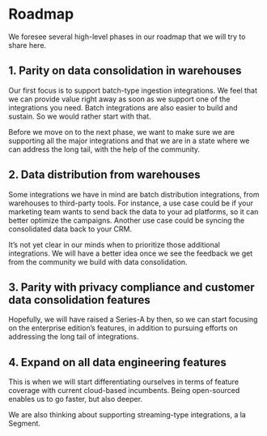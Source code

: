 # Roadmap

We foresee several high-level phases in our roadmap that we will try to share here. 

## **1. Parity on data consolidation in warehouses**

Our first focus is to support batch-type ingestion integrations. We feel that we can provide value right away as soon as we support one of the integrations you need. Batch integrations are also easier to build and sustain. So we would rather start with that. 

Before we move on to the next phase, we want to make sure we are supporting all the major integrations and that we are in a state where we can address the long tail, with the help of the community.

## **2. Data distribution from warehouses**

Some integrations we have in mind are batch distribution integrations, from warehouses to third-party tools. For instance, a use case could be if your marketing team wants to send back the data to your ad platforms, so it can better optimize the campaigns. Another use case could be syncing the consolidated data back to your CRM. 

It’s not yet clear in our minds when to prioritize those additional integrations. We will have a better idea once we see the feedback we get from the community we build with data consolidation. 

## **3. Parity with privacy compliance and customer data consolidation features** 

Hopefully, we will have raised a Series-A by then, so we can start focusing on the enterprise edition’s features, in addition to pursuing efforts on addressing the long tail of integrations. 

## **4. Expand on all data engineering features**

This is when we will start differentiating ourselves in terms of feature coverage with current cloud-based incumbents. Being open-sourced enables us to go faster, but also deeper. 

We are also thinking about supporting streaming-type integrations, a la Segment.  


